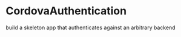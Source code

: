 CordovaAuthentication
=====================

build a skeleton app that authenticates against an arbitrary backend